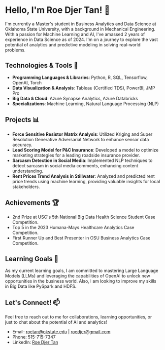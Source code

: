 Hello, I'm Roe Djer Tan! 👋
===========================

I'm currently a Master's student in Business Analytics and Data Science at Oklahoma State University, with a background in Mechanical Engineering. With a passion for Machine Learning and AI, I've amassed 2 years of experience in Data Science as of 2024. I'm on a journey to explore the vast potential of analytics and predictive modeling in solving real-world problems.

Technologies & Tools 🔧
-----------------------

*   **Programming Languages & Libraries**: Python, R, SQL, Tensorflow, OpenAI, Torch
*   **Data Visualization & Analysis**: Tableau (Certified TDS), PowerBI, JMP Pro
*   **Big Data & Cloud**: Azure Synapse Analytics, Azure Databricks
*   **Specializations**: Machine Learning, Natural Language Processing (NLP)

Projects 📊
-----------

*   **Force Sensitive Resistor Matrix Analysis**: Utilized Kriging and Super Resolution Generative Adversarial Network to enhance sensor data accuracy.
*   **Lead Scoring Model for P&C Insurance**: Developed a model to optimize marketing strategies for a leading roadside insurance provider.
*   **Sarcasm Detection in Social Media**: Implemented NLP techniques to detect sarcasm in social media comments, enhancing content understanding.
*   **Rent Prices Trend Analysis in Stillwater**: Analyzed and predicted rent price trends using machine learning, providing valuable insights for local stakeholders.

Achievements 🏆
---------------

*   2nd Prize at USC's 5th National Big Data Health Science Student Case Competition.
*   Top 5 in the 2023 Humana-Mays Healthcare Analytics Case Competition.
*   First Runner Up and Best Presenter in OSU Business Analytics Case Competition.

Learning Goals 🌱
-----------------

As my current learning goals, I am committed to mastering Large Language Models (LLMs) and leveraging the capabilities of OpenAI to unlock new opportunities in the business world. Also, I am looking to improve my skills in Big Data like PySpark and HDFS.

Let's Connect! 📫
-----------------

Feel free to reach out to me for collaborations, learning opportunities, or just to chat about the potential of AI and analytics!

*   Email: roetan@okstate.edu | roedjer@gmail.com
*   Phone: 515-715-7347
*   LinkedIn: [Roe Djer Tan](https://www.linkedin.com/in/roe-djer-tan/)

